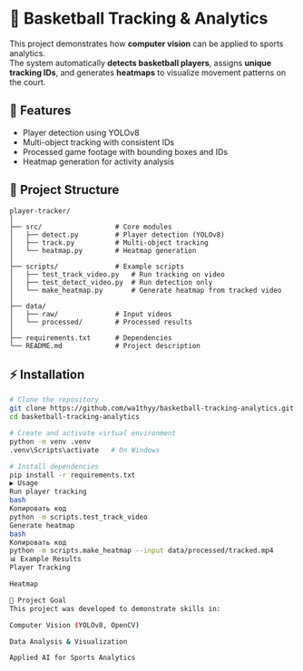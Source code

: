 # 🏀 Basketball Tracking & Analytics

This project demonstrates how **computer vision** can be applied to sports analytics.  
The system automatically **detects basketball players**, assigns **unique tracking IDs**, and generates **heatmaps** to visualize movement patterns on the court.

## 🚀 Features
- Player detection using YOLOv8  
- Multi-object tracking with consistent IDs  
- Processed game footage with bounding boxes and IDs  
- Heatmap generation for activity analysis  

## 📂 Project Structure
```plaintext
player-tracker/
│
├── src/                  # Core modules
│   ├── detect.py         # Player detection (YOLOv8)
│   ├── track.py          # Multi-object tracking
│   └── heatmap.py        # Heatmap generation
│
├── scripts/              # Example scripts
│   ├── test_track_video.py   # Run tracking on video
│   ├── test_detect_video.py  # Run detection only
│   └── make_heatmap.py       # Generate heatmap from tracked video
│
├── data/
│   ├── raw/              # Input videos
│   └── processed/        # Processed results
│
├── requirements.txt      # Dependencies
└── README.md             # Project description
```

## ⚡ Installation
```bash
# Clone the repository
git clone https://github.com/wa1thyy/basketball-tracking-analytics.git
cd basketball-tracking-analytics

# Create and activate virtual environment
python -m venv .venv
.venv\Scripts\activate   # On Windows

# Install dependencies
pip install -r requirements.txt
▶️ Usage
Run player tracking
bash
Копировать код
python -m scripts.test_track_video
Generate heatmap
bash
Копировать код
python -m scripts.make_heatmap --input data/processed/tracked.mp4
📊 Example Results
Player Tracking

Heatmap

🎯 Project Goal
This project was developed to demonstrate skills in:

Computer Vision (YOLOv8, OpenCV)

Data Analysis & Visualization

Applied AI for Sports Analytics



